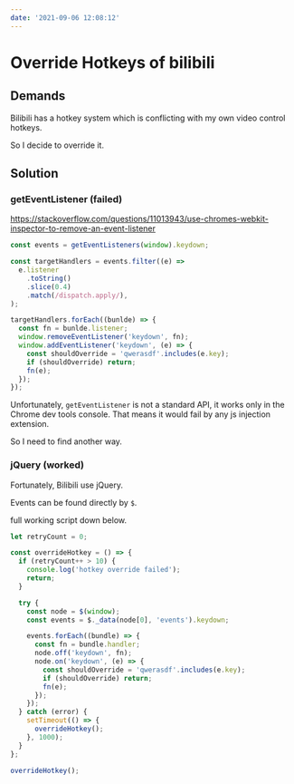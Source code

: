 ```yaml
---
date: '2021-09-06 12:08:12'
---
```


# Override Hotkeys of bilibili

## Demands

Bilibili has a hotkey system which is conflicting with my own video control hotkeys.

So I decide to override it.

## Solution

### getEventListener (failed)

<https://stackoverflow.com/questions/11013943/use-chromes-webkit-inspector-to-remove-an-event-listener>

```js
const events = getEventListeners(window).keydown;

const targetHandlers = events.filter((e) =>
  e.listener
    .toString()
    .slice(0.4)
    .match(/dispatch.apply/),
);

targetHandlers.forEach((bunlde) => {
  const fn = bunlde.listener;
  window.removeEventListener('keydown', fn);
  window.addEventListener('keydown', (e) => {
    const shouldOverride = 'qwerasdf'.includes(e.key);
    if (shouldOverride) return;
    fn(e);
  });
});
```

Unfortunately, `getEventListener` is not a standard API, it works only in the Chrome dev tools console. That means it would fail by any js injection extension.

So I need to find another way.

### jQuery (worked)

Fortunately, Bilibili use jQuery.

Events can be found directly by `$`.

full working script down below.

```js
let retryCount = 0;

const overrideHotkey = () => {
  if (retryCount++ > 10) {
    console.log('hotkey override failed');
    return;
  }

  try {
    const node = $(window);
    const events = $._data(node[0], 'events').keydown;

    events.forEach((bundle) => {
      const fn = bundle.handler;
      node.off('keydown', fn);
      node.on('keydown', (e) => {
        const shouldOverride = 'qwerasdf'.includes(e.key);
        if (shouldOverride) return;
        fn(e);
      });
    });
  } catch (error) {
    setTimeout(() => {
      overrideHotkey();
    }, 1000);
  }
};

overrideHotkey();
```
